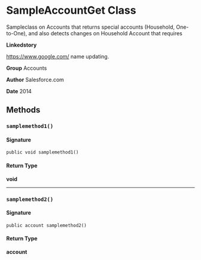 # SampleAccountGet Class

Sampleclass on Accounts that returns special accounts (Household, One-to-One), and also detects changes on Household Account that requires

**Linkedstory** 

https://www.google.com/ 
name updating.

**Group** Accounts

**Author** Salesforce.com

**Date** 2014

## Methods
### `samplemethod1()`

#### Signature
```apex
public void samplemethod1()
```

#### Return Type
**void**

---

### `samplemethod2()`

#### Signature
```apex
public account samplemethod2()
```

#### Return Type
**account**
